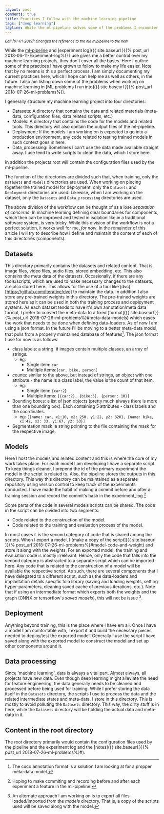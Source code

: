 ```yaml
---
layout: post
comments: true
title: Practices I follow with the machine learning pipeline
tags: ["deep learning"]
tagline: While the ml-pipeline solves some of the problems I encounter, it doesn't solve all of them. Here I describe my process beyond the pipeline.
---
```


*<small>Edit [01-01-2019]: Changed the reference to the old mlpipeline to the new</small>*

While the [ml-pipeline](https://github.com/ahmed-shariff/ml-pipeline) and [experiment log]({{ site.baseurl }}{% post_url 2018-06-11-Experiment-log%}) I use gives me a better control over my machine learning projects, they don't cover all the bases. Here I outline some of the practices I have grown to follow to make my life easier. Note that by no means is this a perfect process. I am simply documenting my current practices here, which I hope can help me as well as others, in the future. I also am listing down some of the problems when working on machine learning in [ML problems I run into]({{ site.baseurl }}{% post_url 2018-07-26-ml-problems%}).

I generally structure my machine learning project into four directories:
* Datasets: A directory that contains the data and related materials (meta-data, configuration files, data related scripts, etc.)
* Models: A directory that contains the code for the models and related tools. This directory will also contain the output files of the ml-pipeline. 
* Deployment: If the models I am working on is expected to go into a production environment, any code related to testing trained models in such context goes in here.
* Data_processing: Sometimes I can't use the data made available straight away. I use tend to write scripts to clean the data, which I store here.

In addition the projects root will contain the configuration files used by the ml-pipeline.

The function of the directories are divided such that, when training, only the `Datasets` and `Models` directories are used. When working on piecing together the trained model for deployment, only the `Datasets` and `Deployment` directories are used. Likewise, when I am working on the dataset, only the `Datasets` and `Data_processing` directories are used.

The above division of the workflow can be thought of as a lose *separation of concerns*. In machine learning defining clear boundaries for components, which then can be improved and tested in isolation like in a traditional software system, is very tricky. While this division of the workflow is not a perfect solution, it works well for me, *for now*. In the remainder of this article I will try to describe how I define and maintain the content of each of this directories (components).


## Datasets
This directory primarily contains the datasets and related content. That is, image files, video files, audio files, stored embedding, etc. This also contains the meta data of the datasets. Occasionally, if there are any tools/scripts, which are used to make necessary changes to the datasets, are also stored here. This allows for the use of a tool like [dvc][https://github.com/iterative/dvc] to maintain the data. In addition I also store any pre-trained weights in this directory. The pre-trained weights are stored here as it can be used in both the training process and deployment systems. As each dataset tends to have it's own annotation/meta data format, I prefer to convert the meta-data to a fixed [format]({{ site.baseurl }}{% post_url 2018-07-26-ml-problems%}#meta-data-models) which eases the work that needs to be done when defining data-loaders. As of now I am using a json format. In the future I'll be moving to a better meta-data model, that pulls from a properly maintained database of features[^fn-coco]. The json format I use for now is as follows:
- class labels: a string, if images contain multiple classes, an array of strings.
  - eg: 
	- Single item: <code>car</code>
	- Multiple items:<code>[car, bike, person]</code>
- counts: similar to the above, but instead of strings, an object with one attribute - the name is a class label, the value is the count of that item.
  - eg: 
	- Single item: <code>{car:2}</code>
	- Multiple items: <code>[{car:2}, {bike:3}, {person: 10}]</code>
- Bounding boxes: a list of json objects (pretty much always there is more than one bounding box). Each containing 5 attributes - class labels and the coordinates.
  - eg: <code>[{name: car, x1:10, x2: 250, y1:22, y2: 320}, 
  {name: bike, x1:42, x2: 33, y1:67, y2: 53}]</code>
- Segmentation mask: a string pointing to the file containing the mask for the respective image.

## Models
Here I host the models and related content and this is where the core of my work takes place. For each model I am developing I have a separate script. To keep things cleaner, I prepend the id of the primary experiment the model in the script is related to. Also, the pipeline stores the outputs in this directory. This way this directory can be maintained as a separate repository using version control to keep track of the experiments conducted. I have made the habit of making a commit before and after a training session and record the commit's hash in the experiment_log [^fn-commit-feature]

Some parts of the code in several models scripts can be shared. The code in the script can be divided into two segments:
- Code related to the construction of the model.
- Code related to the training and evaluation process of the model.

In most cases it is the second category of code that is shared among the scripts. When I export a model, I [make a copy of the script]({{ site.baseurl }}{% post_url 2018-07-26-ml-problems%}#model-code-and-weight) and store it along with the weights. For an exported model, the training and evaluation code is mostly irrelevant. Hence, only the code that falls into the second category is abstracted to a separate script which can be imported here. Any code that is related to the construction of a model will be available the respective script. As such, there are several components that I have delegated to a different script, such as the data-loaders and implantation details specific to a library (saving and loading weights, setting hyper-parameters, cleaning saved cache of previous iterations, etc.). Note that if using an intermediate format which exports both the weights and the graph (ONNX or tensorflow's *saved models*), this will not be issue [^fn-export-files].

## Deployment
Anything beyond training, this is the place where I have em all. Once I have a model I am comfortable with, I export it and build the necessary pieces needed to deploy/test the exported model. Generally I use the script I have saved along with the exported model to construct the model and set up other components around it.

## Data processing
Since 'machine learning', data is always a vital part. Almost always, all projects have new data. Even though deep learning might alleviate the need for feature engineering, the data generally needs to be cleaned and processed before being used for training. While I prefer storing the data itself in the `Datasets` directory, the scripts I use to process the data and the related intermediate states and meta-data, I store in this directory. This is mostly to avoid polluting the `Datasets` directory. This way, the dirty stuff is in here, while the `Datasets` directory will be holding the actual data and meta-data in it. 

## Content in the root directory
The root directory primarily would contain the configuration files used by the pipeline and the experiment log and the [notes]({{ site.baseurl }}{% post_url 2018-07-26-ml-problems%}#).


[^fn-commit-feature]: Hoping to make commiting and recording before and after each experiment a feature in the ml-pipeline.
[^fn-coco]: The coco annotation format is a solution I am looking at for a propper meta-data model.
[^fn-export-files]: An alternate approach I am working on is to export all files loaded/imported from the *models* directory. That is, a copy of the scripts used will be saved along with the model.
